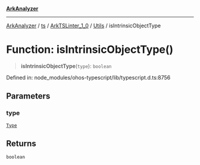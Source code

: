 [**ArkAnalyzer**](../../../../../../../../README.md)

***

[ArkAnalyzer](../../../../../../../../globals.md) / [ts](../../../../../README.md) / [ArkTSLinter\_1\_0](../../../README.md) / [Utils](../README.md) / isIntrinsicObjectType

# Function: isIntrinsicObjectType()

> **isIntrinsicObjectType**(`type`): `boolean`

Defined in: node\_modules/ohos-typescript/lib/typescript.d.ts:8756

## Parameters

### type

[`Type`](../../../../../interfaces/Type.md)

## Returns

`boolean`
